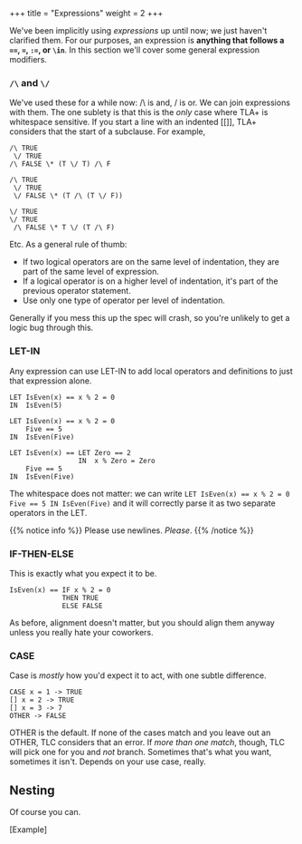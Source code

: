 +++
title = "Expressions"
weight = 2
+++

We've been implicitly using _expressions_ up until now; we just haven't clarified them. For our purposes, an expression is __anything that follows a `==`, `=`, `:=`, or `\in`__. In this section we'll cover some general expression modifiers.

### `/\` and `\/`

We've used these for a while now: /\ is and, \/ is or. We can join expressions with them. The one sublety is that this is the _only_ case where TLA+ is whitespace sensitive. If you start a line with an indented [[]], TLA+ considers that the start of a subclause. For example,

```
/\ TRUE
 \/ TRUE
/\ FALSE \* (T \/ T) /\ F

/\ TRUE
 \/ TRUE
 \/ FALSE \* (T /\ (T \/ F))

\/ TRUE
\/ TRUE
 /\ FALSE \* T \/ (T /\ F)
```

Etc. As a general rule of thumb:

* If two logical operators are on the same level of indentation, they are part of the same level of expression.
* If a logical operator is on a higher level of indentation, it's part of the previous operator statement.
* Use only one type of operator per level of indentation.

Generally if you mess this up the spec will crash, so you're unlikely to get a logic bug through this.

### LET-IN

Any expression can use LET-IN to add local operators and definitions to just that expression alone.

```
LET IsEven(x) == x % 2 = 0
IN  IsEven(5)

LET IsEven(x) == x % 2 = 0
    Five == 5
IN  IsEven(Five)

LET IsEven(x) == LET Zero == 2
                 IN  x % Zero = Zero
    Five == 5
IN  IsEven(Five)
```

The whitespace does not matter: we can write `LET IsEven(x) == x % 2 = 0 Five == 5 IN IsEven(Five)` and it will correctly parse it as two separate operators in the LET. 

{{% notice info %}}
Please use newlines. _Please_.
{{% /notice %}}

### IF-THEN-ELSE

This is exactly what you expect it to be.

```
IsEven(x) == IF x % 2 = 0 
             THEN TRUE
             ELSE FALSE
```

As before, alignment doesn't matter, but you should align them anyway unless you really hate your coworkers.

### CASE 

Case is _mostly_ how you'd expect it to act, with one subtle difference.

```
CASE x = 1 -> TRUE
[] x = 2 -> TRUE
[] x = 3 -> 7
OTHER -> FALSE
```

OTHER is the default. If none of the cases match and you leave out an OTHER, TLC considers that an error. If _more than one match_, though, TLC will pick one for you and _not_ branch. Sometimes that's what you want, sometimes it isn't. Depends on your use case, really.

## Nesting

Of course you can.

[Example]
